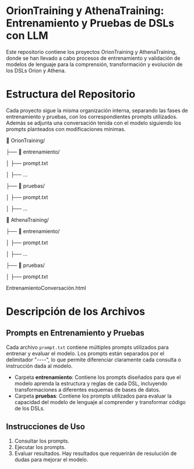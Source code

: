 # OrionTraining y AthenaTraining: Entrenamiento y Pruebas de DSLs con LLM

Este repositorio contiene los proyectos OrionTraining y AthenaTraining, donde se han llevado a cabo procesos 
de entrenamiento y validación de modelos de lenguaje para la comprensión, 
transformación y evolución de los DSLs Orion y Athena.

# Estructura del Repositorio

Cada proyecto sigue la misma organización interna, separando las fases de entrenamiento y pruebas, con los correspondientes prompts utilizados. Además se adjunta una conversación tenida con el modelo siguiendo los prompts planteados con modificaciones mínimas.

📂 OrionTraining/ 

 ├── 📂 entrenamiento/
 
 │    ├── prompt.txt
 
 │    ├── ...
 
 ├── 📂 pruebas/
 
 │    ├── prompt.txt
 
 │    ├── ...
 
📂 AthenaTraining/

 ├── 📂 entrenamiento/
 
 │    ├── prompt.txt
 
 │    ├── ...
 
 ├── 📂 pruebas/
 
 │    ├── prompt.txt
 
 EntrenamientoConversación.html

# Descripción de los Archivos
## Prompts en Entrenamiento y Pruebas
Cada archivo `prompt.txt` contiene múltiples prompts utilizados para entrenar y evaluar el modelo.
Los prompts están separados por el delimitador "----", lo que permite diferenciar claramente cada consulta o instrucción dada al modelo. 

- Carpeta **entrenamiento**: Contiene los prompts diseñados para que el modelo aprenda la estructura y reglas de cada DSL, incluyendo transformaciones a diferentes esquemas de bases de datos.
- Carpeta **pruebas**: Contiene los prompts utilizados para evaluar la capacidad del modelo de lenguaje al comprender y transformar código de los DSLs.

## Instrucciones de Uso 

1. Consultar los prompts.
2. Ejecutar los prompts.
3. Evaluar resultados. Hay resultados que requerirán de resulución de dudas para 
mejorar el modelo. 
